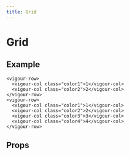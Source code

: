 ```yaml
---
title: Grid
---
```


# Grid

## Example

<grid-example-1></grid-example-1>

```vue
<vigour-row>
  <vigour-col class="color1">1</vigour-col>
  <vigour-col class="color2">2</vigour-col>
</vigour-row>
<vigour-row>
  <vigour-col class="color1">1</vigour-col>
  <vigour-col class="color2">2</vigour-col>
  <vigour-col class="color3">3</vigour-col>
  <vigour-col class="color4">4</vigour-col>
</vigour-row>
```

## Props

